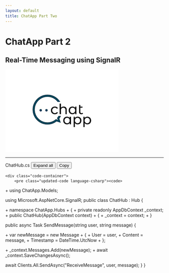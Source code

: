 ```yaml
---
layout: default
title: ChatApp Part Two
---
```


# **ChatApp Part 2**  
## **Real-Time Messaging using SignalR**

![ChatApp](images/ChatApp.png)

---
<div class="code-block">
    <div class="code-header">
        <span class="code-filename">ChatHub.cs</span>
        <button class="expand-button">Expand all</button>
        <button class="copy-button">Copy</button>
    </div>

    <div class="code-container">
        <pre class="updated-code language-csharp"><code>
<span class="added-line">+ using ChatApp.Models;</span>

<span class="original-code hidden">using Microsoft.AspNetCore.SignalR;</span>
<span class="original-code hidden">public class ChatHub : Hub</span>
<span class="original-code hidden">{</span>

<span class="added-line">+ namespace ChatApp.Hubs</span>
<span class="added-line">+ {</span>
<span class="added-line">+ private readonly AppDbContext _context;</span>
<span class="added-line">+ public ChatHub(AppDbContext context)</span>
<span class="added-line">+ {</span>
<span class="added-line">+ _context = context;</span>
<span class="added-line">+ }</span>

<span class="original-code hidden">public async Task SendMessage(string user, string message)</span>
<span class="original-code hidden">{</span>

<span class="added-line">+ var newMessage = new Message</span>
<span class="added-line">+ {</span>
<span class="added-line">+     User = user,</span>
<span class="added-line">+     Content = message,</span>
<span class="added-line">+     Timestamp = DateTime.UtcNow</span>
<span class="added-line">+ };</span>

<span class="added-line">+ _context.Messages.Add(newMessage);</span>
<span class="added-line">+ await _context.SaveChangesAsync();</span>

<span class="original-code hidden">await Clients.All.SendAsync("ReceiveMessage", user, message);</span>
<span class="original-code hidden">}</span>
<span class="original-code hidden">}</span>
</code></pre>
    </div>
</div>


